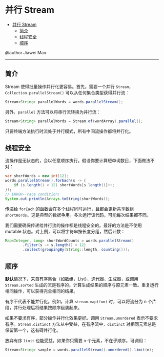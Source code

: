 # 并行 Stream

- [并行 Stream](#并行-stream)
  - [简介](#简介)
  - [线程安全](#线程安全)
  - [顺序](#顺序)

@author Jiawei Mao
***

## 简介

Stream 使得批量操作并行化更容易。首先，需要一个并行 `Stream`，`Collection.parallelStream()` 可以从任何集合类型获得并行流：

```java
Stream<String> parallelWords = words.parallelStream();
```

另外，`parallel` 方法可以将串行流转换为并行流：

```java
Stream<String> parallelWords = Stream.of(wordArray).parallel();
```

只要终端方法执行时流处于并行模式，所有中间流操作都将并行化。

## 线程安全

流操作是无状态的，会以任意顺序执行。假设你要计算短单词数目，下面做法不对：

```java
var shortWords = new int[12];
words.parallelStream().forEach(s -> {
    if (s.length() < 12) shortWords[s.length()]++;
});
// ERROR--race condition! 
System.out.println(Arrays.toString(shortWords));
```

传递给 `forEach` 的函数会在多个线程同时运行，且都会更新共享数组 `shortWords`。这是典型的数据争用。多次运行该代码，可能每次结果都不同。

我们需要确保传递给并行流的操作都是线程安全的。最好的方法是不使用 mutable 状态。对上例，可以将字符串按长度分组，然后计数：

```java
Map<Integer, Long> shortWordCounts = words.parallelStream()
        .filter(s -> s.length() < 12)
        .collect(groupingBy(String::length, counting()));
```

## 顺序

**默认**情况下，来自有序集合（如数组，List）、迭代器、生成器，或调用 `Stream.sorted` 生成的流是有序的。计算生成结果的顺序与原元素一致。重复运行相同操作，可以获得完全相同的结果。

有序不代表不能并行化。例如，计算 `stream.map(fun)` 时，可以将流分为 n 个片段，并行处理后将结果按顺序组装起来。

如果不要求有序，部分操作并行化效果更好。调用 `Stream.unordered` 表示不要求有序。`Stream.distinct` 方法从中受益，在有序流中，`distinct` 对相同元素总是保留第一个，这有碍并行化。

放弃有序 `limit` 也能受益。如果你只需要 n 个元素，不在乎顺序，可调用：

```java
Stream<String> sample = words.parallelStream().unordered().limit(n);
```


